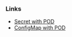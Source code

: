 ### Links
- [Secret with POD](https://kubernetes.io/docs/tasks/inject-data-application/distribute-credentials-secure/)
- [ConfigMap with POD](https://kubernetes.io/docs/tasks/configure-pod-container/configure-pod-configmap/)
